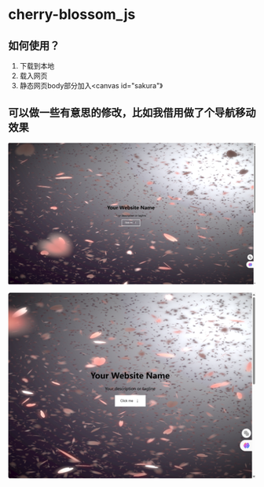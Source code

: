 # cherry-blossom_js

## 如何使用？ 
1. 下载到本地
2. 载入网页<script src="sakura.js"></script>
3. 静态网页body部分加入<canvas id="sakura"》</canvas>


## 可以做一些有意思的修改，比如我借用做了个导航移动效果
<img src='2.png'></img>
    
<img src='1.png'></img>
